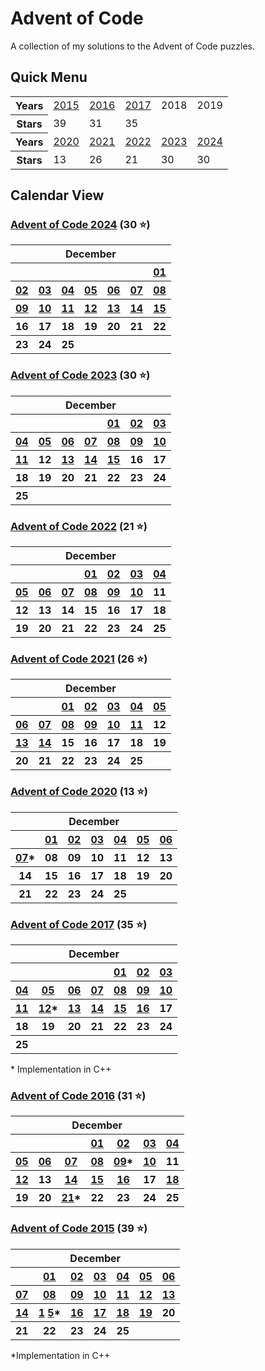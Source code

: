 # Advent of Code 

A collection of my solutions to the Advent of Code puzzles. 
## Quick Menu

<table>
<tr>
<th>Years</th>
<td><a href="https://github.com/enigm4tik/advent-of-code/tree/main/2015">2015</a></td>
<td><a href="https://github.com/enigm4tik/advent-of-code/tree/main/2016">2016</a></td>
<td><a href="https://github.com/enigm4tik/advent-of-code/tree/main/2017">2017</a></td>
<td>2018</td>
<td>2019</td>
</tr>
<tr>
<th>Stars</th><td>39</td><td>31</td><td>35</td><td></td><td></td>
</tr>
<tr>
<th>Years</th>
<td><a href="https://github.com/enigm4tik/advent-of-code/tree/main/2020">2020</a></td>
<td><a href="https://github.com/enigm4tik/advent-of-code/tree/main/2021">2021</a></td>
<td><a href="https://github.com/enigm4tik/advent-of-code/tree/main/2022">2022</a></td>
<td><a href="https://github.com/enigm4tik/advent-of-code/tree/main/2023">2023</a></td>
<td><a href="https://github.com/enigm4tik/advent-of-code/tree/main/2024">2024</a></td>
</tr>
<tr>
<th>Stars</th><td>13</td><td>26</td><td>21</td><td>30</td><td>30</td>
</tr>
</table>

## Calendar View

### [Advent of Code 2024](https://github.com/enigm4tik/advent-of-code/tree/main/2024) (30 ⭐)

<table>
<tr>
        <th colspan="7">December</th>
    </tr>
    <tr>
        <th></th>
        <th></th>
        <th></th>
        <th></th>
        <th></th>
        <th></th>
        <th><a href="https://github.com/enigm4tik/advent-of-code/blob/main/2024/day01.cpp">01</a></th>
    </tr>
    <tr>
    <th><a href="https://github.com/enigm4tik/advent-of-code/blob/main/2024/day02.cpp">02</a></th>
	<th><a href="https://github.com/enigm4tik/advent-of-code/blob/main/2024/day03.cpp">03</a></th>
	<th><a href="https://github.com/enigm4tik/advent-of-code/blob/main/2024/day04.cpp">04</a></th>
	<th><a href="https://github.com/enigm4tik/advent-of-code/blob/main/2024/day05.cpp">05</a></th>
	<th><a href="https://github.com/enigm4tik/advent-of-code/blob/main/2024/day06.cpp">06</a></th>
	<th><a href="https://github.com/enigm4tik/advent-of-code/blob/main/2024/day07.cpp">07</a></th>
	<th><a href="https://github.com/enigm4tik/advent-of-code/blob/main/2024/day08.cpp">08</a></th>
    </tr>
    <tr>
    <th><a href="https://github.com/enigm4tik/advent-of-code/blob/main/2024/day09.cpp">09</a></th>
	<th><a href="https://github.com/enigm4tik/advent-of-code/blob/main/2024/day10.cpp">10</a></th>
	<th><a href="https://github.com/enigm4tik/advent-of-code/blob/main/2024/day11.cpp">11</a></th>
	<th><a href="https://github.com/enigm4tik/advent-of-code/blob/main/2024/day12.cpp">12</a></th>
	<th><a href="https://github.com/enigm4tik/advent-of-code/blob/main/2024/day13.cpp">13</a></th>
	<th><a href="https://github.com/enigm4tik/advent-of-code/blob/main/2024/day14.cpp">14</a></th>
	<th><a href="https://github.com/enigm4tik/advent-of-code/blob/main/2024/day15.cpp">15</a></th>
    </tr>
    <tr>
	<th>16</th>
	<th>17</th>
        <th>18</th>
        <th>19</th>
        <th>20</th>
        <th>21</th>
        <th>22</th>
    </tr>
    <tr>
        <th>23</th>
        <th>24</th>
        <th>25</th>
        <th></th>
        <th></th>
        <th></th>
        <th></th>
    </tr>
</table>

### [Advent of Code 2023](https://github.com/enigm4tik/advent-of-code/tree/main/2023) (30 ⭐)

<table>
<tr>
        <th colspan="7">December</th>
    </tr>
    <tr>
        <th></th>
        <th></th>
        <th></th>
        <th></th>
        <th><a href="https://github.com/enigm4tik/advent-of-code/blob/main/2023/day01.py">01</a></th>
        <th><a href="https://github.com/enigm4tik/advent-of-code/blob/main/2023/day02.py">02</a></th>
        <th><a href="https://github.com/enigm4tik/advent-of-code/blob/main/2023/day03.py">03</a></th>
    </tr>
    <tr>
        <th><a href="https://github.com/enigm4tik/advent-of-code/blob/main/2023/day04.py">04</a></th>
        <th><a href="https://github.com/enigm4tik/advent-of-code/blob/main/2023/day05.py">05</a></th>
        <th><a href="https://github.com/enigm4tik/advent-of-code/blob/main/2023/day06.py">0</a><a href="https://github.com/enigm4tik/advent-of-code/blob/main/2023/day06.cpp">6</a></th>
        <th><a href="https://github.com/enigm4tik/advent-of-code/blob/main/2023/day07.py">07</a></th>
        <th><a href="https://github.com/enigm4tik/advent-of-code/blob/main/2023/day08.py">08</a></th>
        <th><a href="https://github.com/enigm4tik/advent-of-code/blob/main/2023/day09.py">09</a></th>
        <th><a href="https://github.com/enigm4tik/advent-of-code/blob/main/2023/day10.py">10</a></th>
    </tr>
    <tr>
        <th><a href="https://github.com/enigm4tik/advent-of-code/blob/main/2023/day11.py">11</a></th>
        <th>12</th>
        <th><a href="https://github.com/enigm4tik/advent-of-code/blob/main/2023/day13.py">13</a></th>
        <th><a href="https://github.com/enigm4tik/advent-of-code/blob/main/2023/day14.py">14</a></th>
        <th><a href="https://github.com/enigm4tik/advent-of-code/blob/main/2023/day15.py">15</a></th>
        <th>16</th>
        <th>17</th>
    </tr>
    <tr>
        <th>18</th>
        <th>19</th>
        <th>20</th>
        <th>21</th>
        <th>22</th>
        <th>23</th>
        <th>24</th>
    </tr>
    <tr>
        <th>25</th>
        <th></th>
        <th></th>
        <th></th>
        <th></th>
        <th></th>
        <th></th>
    </tr>
</table>

### [Advent of Code 2022](https://github.com/enigm4tik/advent-of-code/tree/main/2022) (21 ⭐)

<table>
    <tr>
        <th colspan="7">December</th>
    </tr>
    <tr>
        <th></th>
        <th></th>
        <th></th>
        <th><a href="https://github.com/enigm4tik/advent-of-code/blob/main/2022/day01.py">01</a></th>
        <th><a href="https://github.com/enigm4tik/advent-of-code/blob/main/2022/day02.py">02</a></th>
        <th><a href="https://github.com/enigm4tik/advent-of-code/blob/main/2022/day03.py">03</a></th>
        <th><a href="https://github.com/enigm4tik/advent-of-code/blob/main/2022/day04.py">04</a></th>
    </tr>
    <tr>
        <th><a href="https://github.com/enigm4tik/advent-of-code/blob/main/2022/day05.py">05</a></th>
        <th><a href="https://github.com/enigm4tik/advent-of-code/blob/main/2022/day06.py">06</a></th>
        <th><a href="https://github.com/enigm4tik/advent-of-code/blob/main/2022/day07.py">07</a></th>
        <th><a href="https://github.com/enigm4tik/advent-of-code/blob/main/2022/day08.py">08</a></th>
        <th><a href="https://github.com/enigm4tik/advent-of-code/blob/main/2022/day09.py">09</a></th>
        <th><a href="https://github.com/enigm4tik/advent-of-code/blob/main/2022/day10.py">10</a></th>
        <th>11</th>
    </tr>
    <tr>
        <th>12</th>
        <th>13</th>
        <th>14</th>
        <th>15</th>
        <th>16</th>
        <th>17</th>
        <th>18</th>
    </tr>
    <tr>
        <th>19</th>
        <th>20</th>
        <th>21</th>
        <th>22</th>
        <th>23</th>
        <th>24</th>
        <th>25</th>
    </tr>
</table>

### [Advent of Code 2021](https://github.com/enigm4tik/advent-of-code/tree/main/2021) (26 ⭐)

<table>
    <tr>
        <th colspan="7">December</th>
    </tr>
    <tr>
        <th></th>
        <th></th>
        <th><a href="https://github.com/enigm4tik/advent-of-code/blob/main/2021/day01.py">01</a></th>
        <th><a href="https://github.com/enigm4tik/advent-of-code/blob/main/2021/day02.py">02</a></th>
        <th><a href="https://github.com/enigm4tik/advent-of-code/blob/main/2021/day03.py">03</a></th>
        <th><a href="https://github.com/enigm4tik/advent-of-code/blob/main/2021/day04.py">04</a></th>
        <th><a href="https://github.com/enigm4tik/advent-of-code/blob/main/2021/day05.py">05</a></th>
    </tr>
    <tr>
        <th><a href="https://github.com/enigm4tik/advent-of-code/blob/main/2021/day06.py">06</a></th>
        <th><a href="https://github.com/enigm4tik/advent-of-code/blob/main/2021/day07.py">07</a></th>
        <th><a href="https://github.com/enigm4tik/advent-of-code/blob/main/2021/day08.py">08</a></th>
        <th><a href="https://github.com/enigm4tik/advent-of-code/blob/main/2021/day09.py">09</a></th>
        <th><a href="https://github.com/enigm4tik/advent-of-code/blob/main/2021/day10.py">10</a></th>
        <th><a href="https://github.com/enigm4tik/advent-of-code/blob/main/2021/day11.py">11</a></th>
        <th>12</th>
    </tr>
    <tr>
        <th><a href="https://github.com/enigm4tik/advent-of-code/blob/main/2021/day13.py">13</a></th>
        <th><a href="https://github.com/enigm4tik/advent-of-code/blob/main/2021/day14.py">14</a></th>
        <th>15</th>
        <th>16</th>
        <th>17</th>
        <th>18</th>
        <th>19</th>
    </tr>
    <tr>
        <th>20</th>
        <th>21</th>
        <th>22</th>
        <th>23</th>
        <th>24</th>
        <th>25</th>
        <th></th>
    </tr>
</table>

### [Advent of Code 2020](https://github.com/enigm4tik/advent-of-code/tree/main/2020) (13 ⭐)

<table>
    <tr>
        <th colspan="7">December</th>
    </tr>
    <tr>
        <th></th>
        <th><a href="https://github.com/enigm4tik/advent-of-code/blob/main/2020/day01.py">01</a></th>
        <th><a href="https://github.com/enigm4tik/advent-of-code/blob/main/2020/day02.py">02</a></th>
        <th><a href="https://github.com/enigm4tik/advent-of-code/blob/main/2020/day03.py">03</a></th>
        <th><a href="https://github.com/enigm4tik/advent-of-code/blob/main/2020/day04.py">04</a></th>
        <th><a href="https://github.com/enigm4tik/advent-of-code/blob/main/2020/day05.py">05</a></th>
        <th><a href="https://github.com/enigm4tik/advent-of-code/blob/main/2020/day06.py">06</a></th>
    </tr>
    <tr>
        <th><a href="https://github.com/enigm4tik/advent-of-code/blob/main/2020/day07.py">07</a>*</th>
        <th>08</th>
        <th>09</th>
        <th>10</th>
        <th>11</th>
        <th>12</th>
        <th>13</th>
    </tr>
    <tr>
        <th>14</th>
        <th>15</th>
        <th>16</th>
        <th>17</th>
        <th>18</th>
        <th>19</th>
        <th>20</th>
    </tr>
    <tr>
        <th>21</th>
        <th>22</th>
        <th>23</th>
        <th>24</th>
        <th>25</th>
        <th></th>
        <th></th>
    </tr>
</table>

### [Advent of Code 2017](https://github.com/enigm4tik/advent-of-code/tree/main/2017) (35 ⭐)

<table>
    <tr>
        <th colspan="7">December</th>
    </tr>
    <tr>
        <th></th>
        <th></th>
        <th></th>
        <th></th>
        <th><a href="https://github.com/enigm4tik/advent-of-code/blob/main/2017/day01.py">01</a></th>
        <th><a href="https://github.com/enigm4tik/advent-of-code/blob/main/2017/day02.py">02</a></th>
        <th><a href="https://github.com/enigm4tik/advent-of-code/blob/main/2017/day03.py">03</a></th>
    </tr>
    <tr>
        <th><a href="https://github.com/enigm4tik/advent-of-code/blob/main/2017/day04.py">04</a></th>
        <th><a href="https://github.com/enigm4tik/advent-of-code/blob/main/2017/day05.py">05</a></th>
        <th><a href="https://github.com/enigm4tik/advent-of-code/blob/main/2017/day06.py">06</a></th>
        <th><a href="https://github.com/enigm4tik/advent-of-code/blob/main/2017/day07.py">07</a></th>
        <th><a href="https://github.com/enigm4tik/advent-of-code/blob/main/2017/day08.py">08</a></th>
        <th><a href="https://github.com/enigm4tik/advent-of-code/blob/main/2017/day09.py">09</a></th>
        <th><a href="https://github.com/enigm4tik/advent-of-code/blob/main/2017/day10.py">10</a></th>
    </tr>
    <tr>
        <th><a href="https://github.com/enigm4tik/advent-of-code/blob/main/2017/day11.py">11</a></th>
        <th><a href="https://github.com/enigm4tik/advent-of-code/blob/main/2017/day12.py">1</a><a href="https://github.com/enigm4tik/advent-of-code/blob/main/2017/day12.cpp">2</a>*</th>
        <th><a href="https://github.com/enigm4tik/advent-of-code/blob/main/2017/day13.cpp">13</a></th>
        <th><a href="https://github.com/enigm4tik/advent-of-code/blob/main/2017/day14.py">14</a></th>
        <th><a href="https://github.com/enigm4tik/advent-of-code/blob/main/2017/day15.cpp">15</a></th>
        <th><a href="https://github.com/enigm4tik/advent-of-code/blob/main/2017/day16.cpp">16</a></th>
        <th>17</th>
    </tr>
    <tr>
        <th>18</th>
        <th>19</th>
        <th>20</th>
        <th>21</th>
        <th>22</th>
        <th>23</th>
        <th>24</th>
    </tr>
    <tr>
        <th>25</th>
        <th></th>
        <th></th>
        <th></th>
        <th></th>
        <th></th>
        <th></th>
    </tr>
</table>
* Implementation in C++

### [Advent of Code 2016](https://github.com/enigm4tik/advent-of-code/tree/main/2016) (31 ⭐)

<table>
    <tr>
        <th colspan="7">December</th>
    </tr>
    <tr>
        <th></th>
        <th></th>
        <th></th>
        <th><a href="https://github.com/enigm4tik/advent-of-code/blob/main/2016/day01.py">01</a></th>
        <th><a href="https://github.com/enigm4tik/advent-of-code/blob/main/2016/day02.py">02</a></th>
        <th><a href="https://github.com/enigm4tik/advent-of-code/blob/main/2016/day03.py">03</a></th>
        <th><a href="https://github.com/enigm4tik/advent-of-code/blob/main/2016/day04.py">04</a></th>
    </tr>
    <tr>
        <th><a href="https://github.com/enigm4tik/advent-of-code/blob/main/2016/day05.py">05</a></th>
        <th><a href="https://github.com/enigm4tik/advent-of-code/blob/main/2016/day06.py">06</a></th>
        <th><a href="https://github.com/enigm4tik/advent-of-code/blob/main/2016/day07.py">07</a></th>
        <th><a href="https://github.com/enigm4tik/advent-of-code/blob/main/2016/day08.py">08</a></th>
        <th><a href="https://github.com/enigm4tik/advent-of-code/blob/main/2016/day09.py">09</a>*</th>
        <th><a href="https://github.com/enigm4tik/advent-of-code/blob/main/2016/day10.py">10</a></th>
        <th>11</th>
    </tr>
    <tr>
        <th><a href="https://github.com/enigm4tik/advent-of-code/blob/main/2016/day12.py">12</a></th>
        <th>13</th>
        <th><a href="https://github.com/enigm4tik/advent-of-code/blob/main/2016/day14.py">14</a></th>
        <th><a href="https://github.com/enigm4tik/advent-of-code/blob/main/2016/day15.py">15</a></th>
        <th><a href="https://github.com/enigm4tik/advent-of-code/blob/main/2016/day16.py">16</a></th>
        <th>17</th>
        <th><a href="https://github.com/enigm4tik/advent-of-code/blob/main/2016/day18.py">18</a></th>
    </tr>
    <tr>
        <th>19</th>
        <th>20</th>
        <th><a href="https://github.com/enigm4tik/advent-of-code/blob/main/2016/day21.py">21</a>*</th>
        <th>22</th>
        <th>23</th>
        <th>24</th>
        <th>25</th>
    </tr>
</table>

### [Advent of Code 2015](https://github.com/enigm4tik/advent-of-code/tree/main/2015) (39 ⭐)

<table>
    <tr>
        <th colspan="7">December</th>
    </tr>
    <tr>
        <th></th>
        <th><a href="https://github.com/enigm4tik/advent-of-code/blob/main/2015/day01.py">01</a></th>
        <th><a href="https://github.com/enigm4tik/advent-of-code/blob/main/2015/day02.py">02</a></th>
        <th><a href="https://github.com/enigm4tik/advent-of-code/blob/main/2015/day03.py">03</a></th>
        <th><a href="https://github.com/enigm4tik/advent-of-code/blob/main/2015/day04.py">04</a></th>
        <th><a href="https://github.com/enigm4tik/advent-of-code/blob/main/2015/day05.py">05</a></th>
        <th><a href="https://github.com/enigm4tik/advent-of-code/blob/main/2015/day06.py">06</a></th>
    </tr>
    <tr>
        <th><a href="https://github.com/enigm4tik/advent-of-code/blob/main/2015/day07.py">07</a></th>
        <th><a href="https://github.com/enigm4tik/advent-of-code/blob/main/2015/day08.py">08</a></th>
        <th><a href="https://github.com/enigm4tik/advent-of-code/blob/main/2015/day09.py">09</a></th>
        <th><a href="https://github.com/enigm4tik/advent-of-code/blob/main/2015/day10.py">10</a></th>
        <th><a href="https://github.com/enigm4tik/advent-of-code/blob/main/2015/day11.cpp">11</a></th>
        <th><a href="https://github.com/enigm4tik/advent-of-code/blob/main/2015/day12.py">12</a></th>
        <th><a href="https://github.com/enigm4tik/advent-of-code/blob/main/2015/day13.py">13</a></th>
    </tr>
    <tr>
        <th><a href="https://github.com/enigm4tik/advent-of-code/blob/main/2015/day14.py">14</a></th>
        <th><a href="https://github.com/enigm4tik/advent-of-code/blob/main/2015/day15.py">1</a> 
        <a href="https://github.com/enigm4tik/advent-of-code/blob/main/2015/day15.cpp">5</a>*</th>
        <th><a href="https://github.com/enigm4tik/advent-of-code/blob/main/2015/day16.py">16</a></th>
        <th><a href="https://github.com/enigm4tik/advent-of-code/blob/main/2015/day17.py">17</a></th>
        <th><a href="https://github.com/enigm4tik/advent-of-code/blob/main/2015/day18.py">18</a></th>
        <th><a href="https://github.com/enigm4tik/advent-of-code/blob/main/2015/day19.cpp">19</a></th>
        <th>20</th>
    </tr>
    <tr>
        <th>21</th>
        <th>22</th>
        <th>23</th>
        <th>24</th>
        <th>25</th>
        <th></th>
        <th></th>
    </tr>
</table>

*Implementation in C++